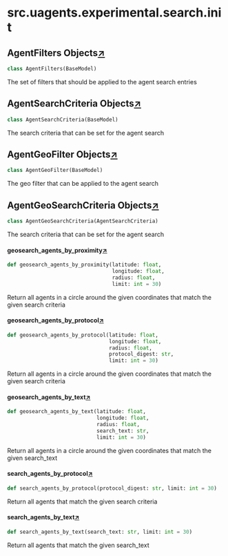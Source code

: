 

# src.uagents.experimental.search.__init__



## AgentFilters Objects[↗](https://github.com/fetchai/uAgents/blob/main/python/src/uagents/search/__init__.py#L85)

```python
class AgentFilters(BaseModel)
```

The set of filters that should be applied to the agent search entries



## AgentSearchCriteria Objects[↗](https://github.com/fetchai/uAgents/blob/main/python/src/uagents/search/__init__.py#L104)

```python
class AgentSearchCriteria(BaseModel)
```

The search criteria that can be set for the agent search



## AgentGeoFilter Objects[↗](https://github.com/fetchai/uAgents/blob/main/python/src/uagents/search/__init__.py#L129)

```python
class AgentGeoFilter(BaseModel)
```

The geo filter that can be applied to the agent search



## AgentGeoSearchCriteria Objects[↗](https://github.com/fetchai/uAgents/blob/main/python/src/uagents/search/__init__.py#L144)

```python
class AgentGeoSearchCriteria(AgentSearchCriteria)
```

The search criteria that can be set for the agent search



#### geosearch_agents_by_proximity[↗](https://github.com/fetchai/uAgents/blob/main/python/src/uagents/search/__init__.py#L184)
```python
def geosearch_agents_by_proximity(latitude: float,
                                  longitude: float,
                                  radius: float,
                                  limit: int = 30)
```

Return all agents in a circle around the given coordinates that match the given search criteria



#### geosearch_agents_by_protocol[↗](https://github.com/fetchai/uAgents/blob/main/python/src/uagents/search/__init__.py#L202)
```python
def geosearch_agents_by_protocol(latitude: float,
                                 longitude: float,
                                 radius: float,
                                 protocol_digest: str,
                                 limit: int = 30)
```

Return all agents in a circle around the given coordinates that match the given search criteria



#### geosearch_agents_by_text[↗](https://github.com/fetchai/uAgents/blob/main/python/src/uagents/search/__init__.py#L227)
```python
def geosearch_agents_by_text(latitude: float,
                             longitude: float,
                             radius: float,
                             search_text: str,
                             limit: int = 30)
```

Return all agents in a circle around the given coordinates that match the given search_text



#### search_agents_by_protocol[↗](https://github.com/fetchai/uAgents/blob/main/python/src/uagents/search/__init__.py#L243)
```python
def search_agents_by_protocol(protocol_digest: str, limit: int = 30)
```

Return all agents that match the given search criteria



#### search_agents_by_text[↗](https://github.com/fetchai/uAgents/blob/main/python/src/uagents/search/__init__.py#L261)
```python
def search_agents_by_text(search_text: str, limit: int = 30)
```

Return all agents that match the given search_text

